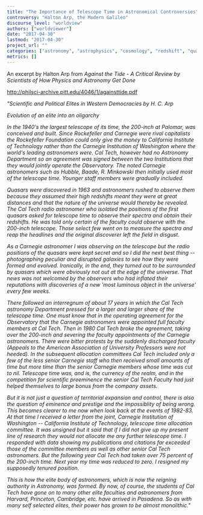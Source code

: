 ```yaml
---
title: "The Importance of Telescope Time in Astronomical Controversies"
controversy: "Halton Arp, the Modern Galileo"
discourse_level: "worldview"
authors: ["worldviewer"]
date: "2017-04-30"
lastmod: "2017-04-30"
project_url: ""
categories: ["astronomy", "astrophysics", "cosmology", "redshift", "quasars", "halton arp", "against the tide", "palomar telescope", "carnegie", "caltech"]
metrics: []
---
```


An excerpt by Halton Arp from _Against the Tide - A Critical Review by Scientists of How Physics and Astronomy Get Done_

http://philsci-archive.pitt.edu/4046/1/againsttide.pdf

_"Scientific and Political Elites in Western Democracies by H. C. Arp_

_Evolution of an elite into an oligarchy_

_In the 1940's the largest telescope of its time, the 200-inch at Palomar, was conceived and built. Since Rockefeller and Carnegie were rival capitalists the Rockefeller Foundation could only give the money to California Institute of Technology rather than the Carnegie Institution of Washington where the world's leading astronomers were. Cal Tech, however had no Astronomy Department so an agreement was signed between the two Institutions that they would jointly operate the Observatory. The noted Carnegie astronomers such as Hubble, Baade, R. Minkowski then initially used most of the telescope time. Younger staff members were gradually included._

_Quasars were discovered in 1963 and astronomers rushed to observe them because they assumed their high redshifts meant they were at great distances and that the nature of the universe would thereby be revealed. The Cal Tech radio astronomer who isolated the positions of the first quasars asked for telescope time to observe their spectra and obtain their redshifts. He was told only certain of the faculty could observe with the 200-inch telescope. Those select few went on to measure the spectra and reap the headlines and the original discoverer left the field in disgust._

_As a Carnegie astronomer I was observing on the telescope but the radio positions of the quasars were kept secret and so I did the next best thing -- photographing peculiar and disrupted galaxies to see how they were formed and evolved. Ironically, in the end, they turned out to be surrounded by quasars which were obviously not out at the edge of the universe. That news was not welcomed by the observers who had inflated their reputations with discoveries of a new 'most luminous object in the universe' every few weeks._

_There followed an interregnum of about 17 years in which the Cal Tech astronomy Department pressed for a larger and larger share of the telescope time. One must know that in the operating agreement for the Observatory that the Carnegie astronomers were appointed full faculty members at Cal Tech. Then in 1980 Cal Tech broke the agreement, taking over the 200-inch and severing the faculty appointments of the Carnegie astronomers. There were bitter protests by the suddenly discharged faculty (Appeals to the American Association of University Professors were not heeded). In the subsequent allocation committees Cal Tech included only a few of the less senior Carnegie staff who then received small amounts of time but more time than the senior Carnegie members whose time was cut to nil. Telescope time was, and is, the currency of the realm, and in the competition for scientific preeminence the senior Cal Tech Faculty had just helped themselves to large bonus from the company assets._

_But it is not just a question of territorial expansion and control, there is also the question of eminence and prestige and the impossiblity of being wrong. This becomes clearer to me now when look back at the events of 1982-83. At that time I received a letter from the joint, Carnegie Institution of Washington -- California Institute of Technology, telescope time allocation committee. It was unsigned but it said that if I did not give up my present line of research they would not allocate me any further telescope time. I responded with data showing my publications and citations far exceeded those of the committee members as well as other senior Cal Tech astronomers. But the following year Cal Tech had taken over 75 percent of the 200-inch time. Next year my time was reduced to zero. I resigned my supposedly tenured position._

_This is how the elite body of astronomers, which is now the reigning authority in Astronomy, was formed. By now, of course, the students of Cal Tech have gone on to many other elite faculties and astronomers from Harvard, Princeton, Cambridge, etc. have arrived in Pasadena. So as with many self selected elites, their power has grown to be almost monolithic."_
